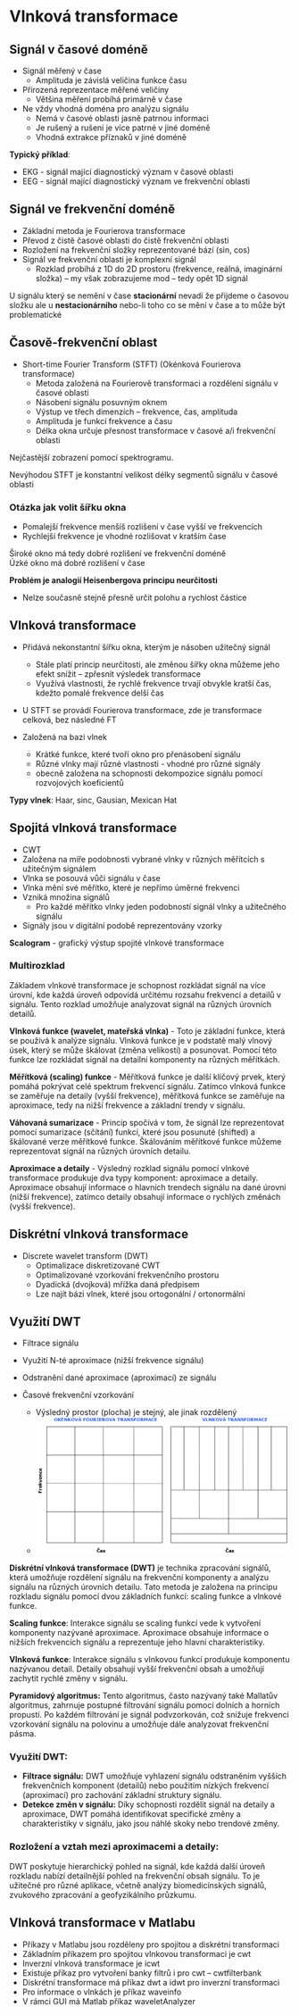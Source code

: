 # Vlnková transformace

## Signál v časové doméně
- Signál měřený v čase
    - Amplituda je závislá veličina funkce času
- Přirozená reprezentace měřené veličiny
    - Většina měření probíhá primárně v čase
- Ne vždy vhodná doména pro analýzu signálu
    - Nemá v časové oblasti jasně patrnou informaci
    - Je rušený a rušení je více patrné v jiné doméně
    - Vhodná extrakce příznaků v jiné doméně

**Typický příklad**:
- EKG - signál mající diagnostický význam v časové oblasti
- EEG - signál mající diagnostický význam ve frekvenční oblasti

## Signál ve frekvenční doméně
- Základní metoda je Fourierova transformace
- Převod z čistě časové oblasti do čistě frekvenční oblasti
- Rozložení na frekvenční složky reprezentované bází (sin, cos)
- Signál ve frekvenční oblasti je komplexní signál
    - Rozklad probíhá z 1D do 2D prostoru (frekvence, reálná, imaginární složka) – my však zobrazujeme mod – tedy opět 1D signál

U signálu který se nemění v čase **stacionární** nevadí že přijdeme o časovou složku ale u **nestacionárního** nebo-li toho co se mění v čase a to může být problematické

## Časově-frekvenční oblast
- Short-time Fourier Transform (STFT) (Okénková Fourierova transformace)
    - Metoda založená na Fourierově transformaci a rozdělení signálu v časové oblasti
    - Násobení signálu posuvným oknem
    - Výstup ve třech dimenzích – frekvence, čas, amplituda
    - Amplituda je funkcí frekvence a času
    - Délka okna určuje přesnost transformace v časové a/i frekvenční oblasti

Nejčastější zobrazení pomocí spektrogramu.  

Nevýhodou STFT je konstantní velikost délky segmentů signálu v časové oblasti

### Otázka jak volit šířku okna
- Pomalejší frekvence menšíš rozlišení v čase vyšší ve frekvencích
- Rychlejší frekvence je vhodné rozlišovat v kratším čase

Široké okno má tedy dobré rozlišení ve frekvenční doméně   
Úzké okno má dobré rozlišení v čase

**Problém je analogií Heisenbergova principu neurčitosti**
- Nelze současně stejně přesně určit polohu a rychlost částice

## Vlnková transformace
- Přidává nekonstantní šířku okna, kterým je násoben užitečný signál
    - Stále platí princip neurčitosti, ale změnou šířky okna můžeme jeho efekt snížit – zpřesnit výsledek transformace
    - Využívá vlastnosti, že rychlé frekvence trvají obvykle kratší čas, kdežto pomalé frekvence delší čas
- U STFT se provádí Fourierova transformace, zde je transformace celková, bez následné FT

- Založená na bazi vlnek
    - Krátké funkce, které tvoří okno pro přenásobení signálu
    - Různé vlnky mají různé vlastnosti - vhodné pro různé signály
    - obecně založena na schopnosti dekompozice signálu pomocí rozvojových koeficientů

**Typy vlnek**: Haar, sinc, Gausian, Mexican Hat

## Spojitá vlnková transformace
- CWT
- Založena na míře podobnosti vybrané vlnky v různých měřítcích s užitečným signálem
- Vlnka se posouvá vůči signálu v čase
- Vlnka mění své měřítko, které je nepřímo úměrné frekvenci 
- Vzniká množina signálů
    - Pro každé měřítko vlnky jeden podobností signál vlnky a užitečného signálu
- Signály jsou v digitální podobě reprezentovány vzorky

**Scalogram** - grafický výstup spojité vlnkové transformace

### Multirozklad
Základem vlnkové transformace je schopnost rozkládat signál na více úrovní, kde každá úroveň odpovídá určitému rozsahu frekvencí a detailů v signálu. Tento rozklad umožňuje analyzovat signál na různých úrovních detailů.  

**Vlnková funkce (wavelet, mateřská vlnka)** - Toto je základní funkce, která se používá k analýze signálu. Vlnková funkce je v podstatě malý vlnový úsek, který se může škálovat (změna velikosti) a posunovat. Pomocí této funkce lze rozkládat signál na detailní komponenty na různých měřítkách.  

**Měřítková (scaling) funkce** - Měřítková funkce je další klíčový prvek, který pomáhá pokrývat celé spektrum frekvencí signálu. Zatímco vlnková funkce se zaměřuje na detaily (vyšší frekvence), měřítková funkce se zaměřuje na aproximace, tedy na nižší frekvence a základní trendy v signálu.

**Váhovaná sumarizace** - Princip spočívá v tom, že signál lze reprezentovat pomocí sumarizace (sčítání) funkcí, které jsou posunuté (shifted) a škálované verze měřítkové funkce. Škálováním měřítkové funkce můžeme reprezentovat signál na různých úrovních detailu.

**Aproximace a detaily** - Výsledný rozklad signálu pomocí vlnkové transformace produkuje dva typy komponent: aproximace a detaily. Aproximace obsahují informace o hlavních trendech signálu na dané úrovni (nižší frekvence), zatímco detaily obsahují informace o rychlých změnách (vyšší frekvence).

## Diskrétní vlnková transformace
- Discrete wavelet transform (DWT)
    - Optimalizace diskretizované CWT
    - Optimalizované vzorkování frekvenčního prostoru
    - Dyadická (dvojková) mřížka daná předpisem
    - Lze najít bázi vlnek, které jsou ortogonální / ortonormální

## Využití DWT
- Filtrace signálu
- Využití N-té aproximace (nižší frekvence signálu)
- Odstranění dané aproximace (aproximací) ze signálu

- Časové frekvenční vzorkování
    - Výsledný prostor (plocha) je stejný, ale jinak rozdělený
    - ![oken vs vlnka](imgs/okenkova_vs_vlnkova.PNG)

**Diskrétní vlnková transformace (DWT)** je technika zpracování signálů, která umožňuje rozdělení signálu na frekvenční komponenty a analýzu signálu na různých úrovních detailu. Tato metoda je založena na principu rozkladu signálu pomocí dvou základních funkcí: scaling funkce a vlnkové funkce.

**Scaling funkce**: Interakce signálu se scaling funkcí vede k vytvoření komponenty nazývané aproximace. Aproximace obsahuje informace o nižších frekvencích signálu a reprezentuje jeho hlavní charakteristiky.

**Vlnková funkce**: Interakce signálu s vlnkovou funkcí produkuje komponentu nazývanou detail. Detaily obsahují vyšší frekvenční obsah a umožňují zachytit rychlé změny v signálu.

**Pyramidový algoritmus:** Tento algoritmus, často nazývaný také Mallatův algoritmus, zahrnuje postupné filtrování signálu pomocí dolních a horních propustí. Po každém filtrování je signál podvzorkován, což snižuje frekvenci vzorkování signálu na polovinu a umožňuje dále analyzovat frekvenční pásma.

### Využití DWT:
- **Filtrace signálu:** DWT umožňuje vyhlazení signálu odstraněním vyšších frekvenčních komponent (detailů) nebo použitím nízkých frekvencí (aproximací) pro zachování základní struktury signálu.
- **Detekce změn v signálu:** Díky schopnosti rozdělit signál na detaily a aproximace, DWT pomáhá identifikovat specifické změny a charakteristiky v signálu, jako jsou náhlé skoky nebo trendové změny.

### Rozložení a vztah mezi aproximacemi a detaily:
DWT poskytuje hierarchický pohled na signál, kde každá další úroveň rozkladu nabízí detailnější pohled na frekvenční obsah signálu. To je užitečné pro různé aplikace, včetně analýzy biomedicínských signálů, zvukového zpracování a geofyzikálního průzkumu.

## Vlnková transformace v Matlabu
- Příkazy v Matlabu jsou rozděleny pro spojitou a diskrétní transformaci
- Základním příkazem pro spojitou vlnkovou transformaci je cwt
- Inverzní vlnková transformace je icwt
- Existuje příkaz pro vytvoření banky filtrů i pro cwt – cwtfilterbank
- Diskrétní transformace má příkaz dwt a idwt pro inverzní transformaci
- Pro informace o vlnkách je příkaz waveinfo
- V rámci GUI má Matlab příkaz waveletAnalyzer
